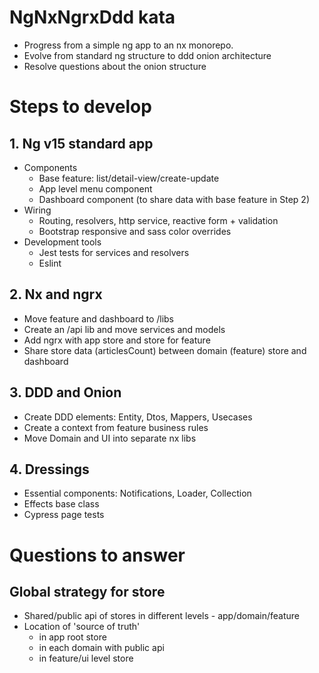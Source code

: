 # NgNxNgrxDdd kata

- Progress from a simple ng app to an nx monorepo.
- Evolve from standard ng structure to ddd onion architecture
- Resolve questions about the onion structure

# Steps to develop

## 1. Ng v15 standard app

- Components
  - Base feature: list/detail-view/create-update
  - App level menu component
  - Dashboard component (to share data with base feature in Step 2)
- Wiring
  - Routing, resolvers, http service, reactive form + validation
  - Bootstrap responsive and sass color overrides
- Development tools
  - Jest tests for services and resolvers
  - Eslint

## 2. Nx and ngrx

- Move feature and dashboard to /libs
- Create an /api lib and move services and models
- Add ngrx with app store and store for feature
- Share store data (articlesCount) between domain (feature) store and dashboard

## 3. DDD and Onion

- Create DDD elements: Entity, Dtos, Mappers, Usecases
- Create a context from feature business rules
- Move Domain and UI into separate nx libs

## 4. Dressings

- Essential components: Notifications, Loader, Collection
- Effects base class
- Cypress page tests

# Questions to answer

## Global strategy for store

- Shared/public api of stores in different levels - app/domain/feature
- Location of 'source of truth'
  - in app root store
  - in each domain with public api
  - in feature/ui level store
